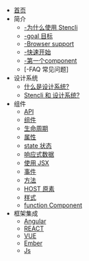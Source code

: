 * [首页]()
* 简介
    * [-为什么使用 Stencli](intro/why)
    * [-goal 目标](intro/GOAL)
    * [-Browser support](intro/BROWSER)
    * [-快速开始](intro/START)
    * [-第一个component](intro/FIRST)
    * [-FAQ 常见问题]
* 设计系统
    * [什么是设计系统?](design/)
    * [Stencli 和 设计系统?](design/BIND)
* 组件
    * [API](component/API)
    * [组件](component/COMPONENT)
    * [生命周期](component/LIFECYCLE)
    * [属性](component/PROPERTIES)
    * [state 状态](component/STATE)
    * [响应式数据](component/REACT)
    * [使用 JSX](component/JSX)
    * [事件](component/EVENT)
    * [方法](component/METHOD)
    * [HOST 原素](component/HOST)
    * [样式](component/STYLE)
    * [function Component](component/FUNCTION)
* 框架集成
    * [Angular](frame/NG)
    * [REACT](frame/REACT)
    * [VUE](frame/VUE)
    * [Ember](frame/EM)
    * [Js](frame/JS)